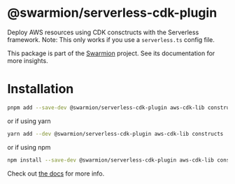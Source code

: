 # @swarmion/serverless-cdk-plugin

Deploy AWS resources using CDK consctructs with the Serverless framework.
Note: This only works if you use a `serverless.ts` config file.

This package is part of the [Swarmion](https://www.swarmion.dev) project. See its documentation for more insights.

# Installation

```bash
pnpm add --save-dev @swarmion/serverless-cdk-plugin aws-cdk-lib constructs
```

or if using yarn

```bash
yarn add --dev @swarmion/serverless-cdk-plugin aws-cdk-lib constructs
```

or if using npm

```bash
npm install --save-dev @swarmion/serverless-cdk-plugin aws-cdk-lib constructs
```

Check out [the docs](https://www.swarmion.dev/docs/how-to-guides/deploy-cdk-constructs/) for more info.
